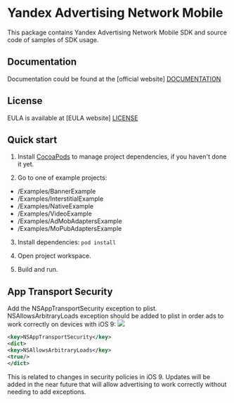# Yandex Advertising Network Mobile
This package contains Yandex Advertising Network Mobile SDK and source code of samples of SDK usage.

## Documentation
Documentation could be found at the [official website] [DOCUMENTATION]

## License
EULA is available at [EULA website] [LICENSE] 

## Quick start
1. Install [CocoaPods] to manage project dependencies, if you haven't done it yet.

2. Go to one of example projects:
- /Examples/BannerExample
- /Examples/InterstitialExample
- /Examples/NativeExample
- /Examples/VideoExample
- /Examples/AdMobAdaptersExample
- /Examples/MoPubAdaptersExample

3. Install dependencies:
```pod install```

4. Open project workspace.

5. Build and run.

## App Transport Security
Add the NSAppTransportSecurity exception to plist. NSAllowsArbitraryLoads exception should be added to plist in order ads to work correctly on devices with iOS 9:
![][ATS]

```xml
<key>NSAppTransportSecurity</key>
<dict>
<key>NSAllowsArbitraryLoads</key>
<true/>
</dict>
```

This is related to changes in security policies in iOS 9. Updates will be added in the near future that will allow advertising to work correctly without needing to add exceptions.

[DOCUMENTATION]: https://tech.yandex.ru/mobile-ads/
[LICENSE]: https://legal.yandex.com/partner_ch/
[CocoaPods]: http://cocoapods.org/
[ATS]: https://yastatic.net/doccenter/images/tech-ru/mobile-ads/freeze/daRJrLqeLaoxdf-o-qrr2wF-6LU.png